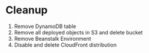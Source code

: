 # Cleanup

1. Remove DynamoDB table
2. Remove all deployed objects in S3 and delete bucket
3. Remove Beanstalk Environment
4. Disable and delete CloudFront distribution
